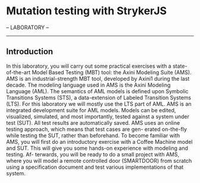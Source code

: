 # Mutation testing with StrykerJS

– LABORATORY –

---

## Introduction
In this laboratory, you will carry out some practical exercises with a state-of-the-art Model Based
Testing (MBT) tool: the Axini Modeling Suite (AMS). AMS is an industrial-strength MBT tool,
developed by Axini1 during the last decade.
The modeling language used in AMS is the Axini Modeling Language (AML). The semantics of
AML models is defined upon Symbolic Transitions Systems (STS), a data-extension of Labeled
Transition Systems (LTS). For this laboratory we will mostly use the LTS part of AML.
AMS is an integrated development suite for AML models. Models can be edited, visualized,
simulated, and most importantly, tested against a system under test (SUT). All test results are
automatically saved. AMS uses an online testing approach, which means that test cases are gen-
erated on-the-fly while testing the SUT, rather than beforehand.
To become familiar with AMS, you will first do an introductory exercise with a Coffee Machine
model and SUT. This will give you some hands-on experience with modeling and testing. Af-
terwards, you will be ready to do a small project with AMS, where you will model a remote
controlled door (SMARTDOOR) from scratch using a specification document and test various
implementations of that system.